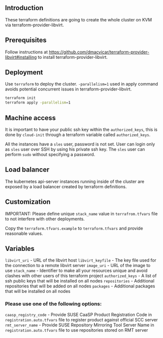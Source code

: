 ## Introduction

These terraform definitions are going to create the whole cluster on KVM via
terraform-provider-libvirt.

## Prerequisites

Follow instructions at
https://github.com/dmacvicar/terraform-provider-libvirt#installing to install
terraform-provider-libvirt.

## Deployment

Use `terraform` to deploy the cluster. `-parallelism=1` used in apply command
avoids potential concurrent issues in terraform-provider-libvirt.

```sh
terraform init
terraform apply -parallelism=1
```

## Machine access

It is important to have your public ssh key within the `authorized_keys`, this
is done by `cloud-init` through a terraform variable called `authorized_keys`.

All the instances have a `sles` user, password is not set. User can login only
as `sles` user over SSH by using his private ssh key. The `sles` user can
perform `sudo` without specifying a password.

## Load balancer

The kubernetes api-server instances running inside of the cluster are exposed
by a load balancer created by terraform definitions.

## Customization

IMPORTANT: Please define unique `stack_name` value in `terrafrom.tfvars` file
to not interfere with other deployments.

Copy the `terraform.tfvars.example` to `terraform.tfvars` and provide
reasonable values.

## Variables

`libvirt_uri` - URL of the libvirt host
`libvirt_keyfile` - The key file used for the connection to a remote libvirt server
`image_uri` - URL of the image to use
`stack_name` - Identifier to make all your resources unique and avoid clashes with other users of this terraform project
`authorized_keys` - A list of ssh public keys that will be installed on all nodes
`repositories` - Additional repositories that will be added on all nodes
`packages` - Additional packages that will be installed on all nodes

### Please use one of the following options:
`caasp_registry_code` - Provide SUSE CaaSP Product Registration Code in `registration.auto.tfvars` file to register product against official SCC server  
`rmt_server_name` - Provide SUSE Repository Mirroring Tool Server Name in `registration.auto.tfvars` file to use repositories stored on RMT server  
